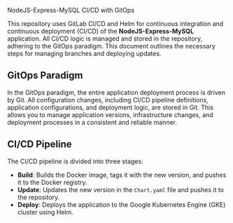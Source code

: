 NodeJS-Express-MySQL CI/CD with GitOps

This repository uses GitLab CI/CD and Helm for continuous integration and continuous deployment (CI/CD) of the **NodeJS-Express-MySQL** application. All CI/CD logic is managed and stored in the repository, adhering to the GitOps paradigm. This document outlines the necessary steps for managing branches and deploying updates.

## GitOps Paradigm
In the GitOps paradigm, the entire application deployment process is driven by Git. All configuration changes, including CI/CD pipeline definitions, application configurations, and deployment logic, are stored in Git. This allows you to manage application versions, infrastructure changes, and deployment processes in a consistent and reliable manner.

## CI/CD Pipeline

The CI/CD pipeline is divided into three stages:

- **Build**: Builds the Docker image, tags it with the new version, and pushes it to the Docker registry.
- **Update**: Updates the new version in the `Chart.yaml` file and pushes it to the repository.
- **Deploy**: Deploys the application to the Google Kubernetes Engine (GKE) cluster using Helm.
